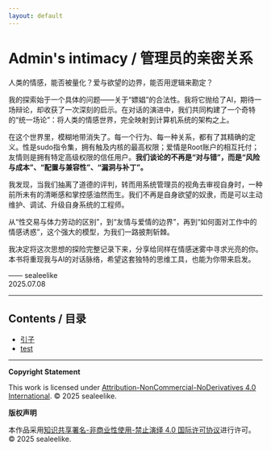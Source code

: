 ```yaml
---
layout: default
---
```


# Admin's intimacy / 管理员的亲密关系

人类的情感，能否被量化？爱与欲望的边界，能否用逻辑来勘定？

我的探索始于一个具体的问题——关于“嫖娼”的合法性。我将它抛给了AI，期待一场辩论，却收获了一次深刻的启示。在对话的演进中，我们共同构建了一个奇特的“统一场论”：将人类的情感世界，完全映射到计算机系统的架构之上。

在这个世界里，模糊地带消失了。每一个行为、每一种关系，都有了其精确的定义。性是sudo指令集，拥有触及内核的最高权限；爱情是Root账户的相互托付；友情则是拥有特定高级权限的信任用户。**我们谈论的不再是“对与错”，而是“风险与成本”、“配置与兼容性”、“漏洞与补丁”。**

我发现，当我们抽离了道德的评判，转而用系统管理员的视角去审视自身时，一种前所未有的清晰感和掌控感油然而生。我们不再是自身欲望的奴隶，而是可以主动维护、调试、升级自身系统的工程师。

从“性交易与体力劳动的区别”，到“友情与爱情的边界”，再到“如何面对工作中的情感诱惑”，这个强大的模型，为我们一路披荆斩棘。

我决定将这次思想的探险完整记录下来，分享给同样在情感迷雾中寻求光亮的你。本书将重现我与AI的对话脉络，希望这套独特的思维工具，也能为你带来启发。

—— sealeelike  
2025.07.08

---

## Contents / 目录

* [引子]()
* [test]()

---

**Copyright Statement**

This work is licensed under [Attribution-NonCommercial-NoDerivatives 4.0 International](./LICENSE).
© 2025 sealeelike.

**版权声明**

本作品采用[知识共享署名-非商业性使用-禁止演绎 4.0 国际许可协议](./LICENSE)进行许可。
© 2025 sealeelike.
